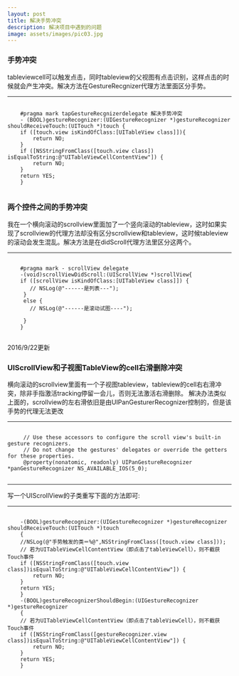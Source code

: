 ```yaml
---
layout: post
title: 解决手势冲突
description: 解决项目中遇到的问题
image: assets/images/pic03.jpg
---
```


### 手势冲突
tableviewcell可以触发点击，同时tableview的父视图有点击识别，这样点击的时候就会产生冲突。解决方法在GestureRecgnizer代理方法里面区分手势。

***
~~~

    #pragma mark tapGestureRecgnizerdelegate 解决手势冲突
    - (BOOL)gestureRecognizer:(UIGestureRecognizer *)gestureRecognizer shouldReceiveTouch:(UITouch *)touch {
    if ([touch.view isKindOfClass:[UITableView class]]){
        return NO;
    }
    if ([NSStringFromClass([touch.view class]) isEqualToString:@"UITableViewCellContentView"]) {
        return NO;
    }
    return YES;
    }
    
~~~

### 两个控件之间的手势冲突
我在一个横向滚动的scrollview里面加了一个竖向滚动的tableview，这时如果实现了scrollview的代理方法却没有区分scrollview和tableview，这时候tableview的滚动会发生混乱。解决方法是在didScroll代理方法里区分这两个。

***

~~~

    #pragma mark - scrollView delegate
    -(void)scrollViewDidScroll:(UIScrollView *)scrollView{
    if ([scrollView isKindOfClass:[UITableView class]]) {
       // NSLog(@"------是列表---");
     }
     else {
       // NSLog(@"------是滚动试图----");
    
     }
    }
    
~~~

2016/9/22更新

###  UIScrollView和子视图TableView的cell右滑删除冲突

横向滚动的scrollview里面有一个子视图tableview，tableview的cell右右滑冲突，除非手指激活tracking停留一会儿，否则无法激活右滑删除。
解决办法类似上面的，scrollview的左右滑依旧是由UIPanGesturerRecognizer控制的，但是该手势的代理无法更改

***   

~~~

     // Use these accessors to configure the scroll view's built-in gesture recognizers.
     // Do not change the gestures' delegates or override the getters for these properties.
     @property(nonatomic, readonly) UIPanGestureRecognizer *panGestureRecognizer NS_AVAILABLE_IOS(5_0);
     
~~~

***

写一个UIScrollView的子类重写下面的方法即可:

***

~~~

    -(BOOL)gestureRecognizer:(UIGestureRecognizer *)gestureRecognizer shouldReceiveTouch:(UITouch *)touch
    {
    //NSLog(@"手势触发的类＝%@",NSStringFromClass([touch.view class]));
    // 若为UITableViewCellContentView（即点击了tableViewCell），则不截获Touch事件
    if ([NSStringFromClass([touch.view class])isEqualToString:@"UITableViewCellContentView"]) {
        return NO;
    }
    return YES;
    }
    -(BOOL)gestureRecognizerShouldBegin:(UIGestureRecognizer *)gestureRecognizer
    {
    // 若为UITableViewCellContentView（即点击了tableViewCell），则不截获Touch事件
    if ([NSStringFromClass([gestureRecognizer.view class])isEqualToString:@"UITableViewCellContentView"]) {
        return NO;
    }
    return YES;
    }
    
~~~


